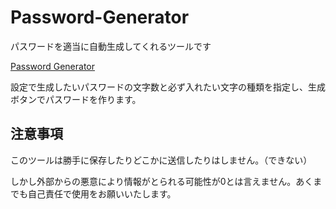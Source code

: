 # Password-Generator
パスワードを適当に自動生成してくれるツールです

[Password Generator](https://yananananarn.github.io/Password-Generator/)

設定で生成したいパスワードの文字数と必ず入れたい文字の種類を指定し、生成ボタンでパスワードを作ります。

## 注意事項

このツールは勝手に保存したりどこかに送信したりはしません。（できない）

しかし外部からの悪意により情報がとられる可能性が0とは言えません。あくまでも自己責任で使用をお願いいたします。
